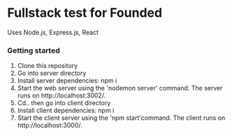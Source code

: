 # Fullstack test for Founded
Uses Node.js, Express.js, React


### Getting started

1. Clone this repository
2. Go into server directory
3. Install server dependencies: npm i
4. Start the web server using the 'nodemon server' command. The server runs on http://localhost:3002/.
5. Cd.. then go into client directory
6. Install client dependencies: npm i
7. Start the client server using the 'npm start'command. The client runs on http://localhost:3000/.
